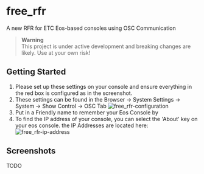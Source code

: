# free_rfr

A new RFR for ETC Eos-based consoles using OSC Communication


> **Warning**  
> This project is under active development and breaking changes are likely. Use at your own risk!

## Getting Started
1. Please set up these settings on your console and ensure everything in the red box is configured as in the screenshot.
2. These settings can be found in the Browser -> System Settings -> System -> Show Control -> OSC Tab
![free_rfr-configuration](https://github.com/bgoldstone/free_rfr/assets/23127820/7e0dd7a9-811d-47ce-b6a3-2b4eb49da2bd)
3. Put in a Friendly name to remember your Eos Console by
4. To find the IP address of your console, you can select the 'About' key on your eos console. the IP Addresses are located here:
![free_rfr-ip-address](https://github.com/bgoldstone/free_rfr/assets/23127820/36fd53ee-67c9-4740-a2d0-4c08384eb330)

## Screenshots
TODO
